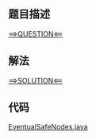 ## 题目描述

[==>QUESTION<==](https://leetcode-cn.com/problems/find-eventual-safe-states/)

## 解法

[==>SOLUTION<==](https://leetcode-cn.com/problems/find-eventual-safe-states/solution/zhao-dao-zui-zhong-de-an-quan-zhuang-tai-yzfz/)

## 代码

[EventualSafeNodes.java](https://github.com/Marshal7cc/leetcode-java/blob/master/src/dfs/EventualSafeNodes.java)

